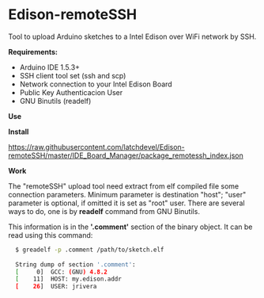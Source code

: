 # Edison-remoteSSH
Tool to upload Arduino sketches to a Intel Edison over WiFi network by SSH.

**Requirements:**
* Arduino IDE 1.5.3+
* SSH client tool set (ssh and scp)
* Network connection to your Intel Edison Board
* Public Key Authenticacion User
* GNU Binutils (readelf)

**Use**

**Install**

https://raw.githubusercontent.com/latchdevel/Edison-remoteSSH/master/IDE_Board_Manager/package_remotessh_index.json

**Work**

The "remoteSSH" upload tool need extract from elf compiled file some connection parameters.
Minimum parameter is destination "host"; "user" parameter is optional, if omitted it is set as "root" user.
There are several ways to do, one is by **readelf** command from GNU Binutils.

This information is in the **'.comment'** section of the binary object. It can be read using this command:
```bash
  $ greadelf -p .comment /path/to/sketch.elf
  
  String dump of section '.comment':
  [     0]  GCC: (GNU) 4.8.2
  [    11]  HOST: my.edison.addr
  [    26]  USER: jrivera
```

